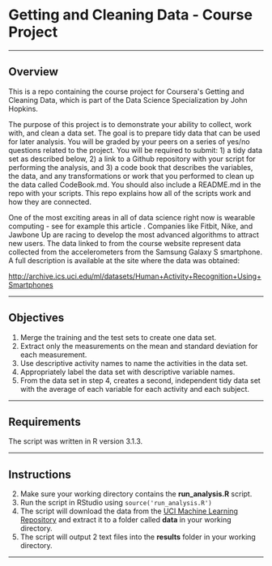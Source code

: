 # Getting and Cleaning Data - Course Project

***

## Overview
This is a repo containing the course project for Coursera's Getting and Cleaning Data, which is part of the Data Science Specialization by John Hopkins.

The purpose of this project is to demonstrate your ability to collect, work with, and clean a data set. The goal is to prepare tidy data that can be used for later analysis. You will be graded by your peers on a series of yes/no questions related to the project. You will be required to submit: 1) a tidy data set as described below, 2) a link to a Github repository with your script for performing the analysis, and 3) a code book that describes the variables, the data, and any transformations or work that you performed to clean up the data called CodeBook.md. You should also include a README.md in the repo with your scripts. This repo explains how all of the scripts work and how they are connected.  

One of the most exciting areas in all of data science right now is wearable computing - see for example this article . Companies like Fitbit, Nike, and Jawbone Up are racing to develop the most advanced algorithms to attract new users. The data linked to from the course website represent data collected from the accelerometers from the Samsung Galaxy S smartphone. A full description is available at the site where the data was obtained: 

http://archive.ics.uci.edu/ml/datasets/Human+Activity+Recognition+Using+Smartphones

***

## Objectives
1. Merge the training and the test sets to create one data set.
2. Extract only the measurements on the mean and standard deviation for each measurement. 
3. Use descriptive activity names to name the activities in the data set.
4. Appropriately label the data set with descriptive variable names. 
5. From the data set in step 4, creates a second, independent tidy data set with the average of each variable for each activity and each subject.

***

## Requirements
The script was written in R version 3.1.3.

***

## Instructions
2. Make sure your working directory contains the **run_analysis.R** script.
3. Run the script in RStudio using `source('run_analysis.R')`
1. The script will download the data from the [UCI Machine Learning Repository](https://d396qusza40orc.cloudfront.net/getdata%2Fprojectfiles%2FUCI%20HAR%20Dataset.zip) and extract it to a folder called **data** in your working directory.
4. The script will output 2 text files into the **results** folder in your working directory.

***